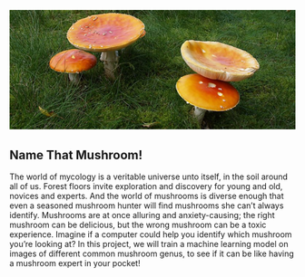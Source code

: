 ![Header](/images/header.png)

## Name That Mushroom!
The world of mycology is a veritable universe unto itself, in the soil around all of us. Forest floors invite exploration and discovery for young and old, novices and experts. And the world of mushrooms is diverse enough that even a seasoned mushroom hunter will find mushrooms she can’t always identify. Mushrooms are at once alluring and anxiety-causing; the right mushroom can be delicious, but the wrong mushroom can be a toxic experience. Imagine if a computer could help you identify which mushroom you’re looking at? In this project, we will train a machine learning model on images of different common mushroom genus, to see if it can be like having a mushroom expert in your pocket!
